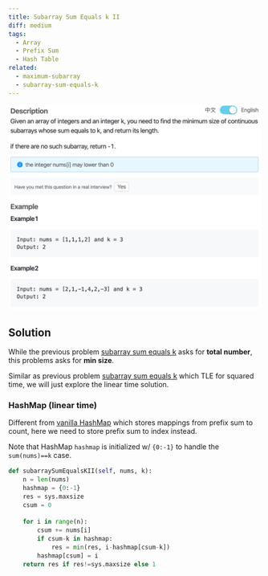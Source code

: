 ```yaml
---
title: Subarray Sum Equals k II
diff: medium
tags:
  - Array
  - Prefix Sum
  - Hash Table
related:
  - maximum-subarray
  - subarray-sum-equals-k
---
```


<img class="medium-zoom" src="/algo/subarray-sum-equals-k-ii.png" alt="https://www.lintcode.com/problem/subarray-sum-equals-k-ii">

## Solution

While the previous problem [subarray sum equals k](subarray-sum-equals-k) asks for **total number**, this problems asks for **min size**.

Similar as previous problem [subarray sum equals k](subarray-sum-equals-k) which TLE for squared time, we will just explore the linear time solution.

### HashMap (linear time)

Different from [vanilla HashMap](subarray-sum-equals-k.md#vanilla-hashmap) which stores mappings from prefix sum to count, here we need to store prefix sum to index instead.

Note that HashMap `hashmap` is initialized w/ `{0:-1}` to handle the `sum(nums)==k` case.

```py
def subarraySumEqualsKII(self, nums, k):
    n = len(nums)
    hashmap = {0:-1}
    res = sys.maxsize
    csum = 0

    for i in range(n):
        csum += nums[i]
        if csum-k in hashmap:
            res = min(res, i-hashmap[csum-k])
        hashmap[csum] = i
    return res if res!=sys.maxsize else 1
```
